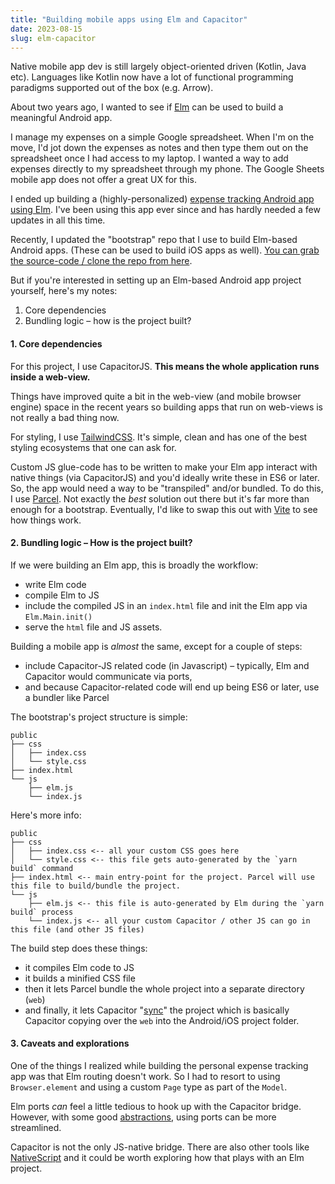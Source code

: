 ```yaml
---
title: "Building mobile apps using Elm and Capacitor"
date: 2023-08-15
slug: elm-capacitor
---
```


Native mobile app dev is still largely object-oriented driven (Kotlin, Java etc). Languages like Kotlin now have a lot of functional programming paradigms supported out of the box (e.g. Arrow).

About two years ago, I wanted to see if [Elm](https://elm-lang.com) can be used to build a meaningful Android app.

I manage my expenses on a simple Google spreadsheet. When I'm on the move, I'd jot down the expenses as notes and then type them out on the spreadsheet once I had access to my laptop. I wanted a way to add expenses directly to my spreadsheet through my phone. The Google Sheets mobile app does not offer a great UX for this.

I ended up building a (highly-personalized) [expense tracking Android app using Elm](https://github.com/chandru89new/xpns). I've been using this app ever since and has hardly needed a few updates in all this time.

Recently, I updated the "bootstrap" repo that I use to build Elm-based Android apps. (These can be used to build iOS apps as well). [You can grab the source-code / clone the repo from here](https://github.com/chandru89new/elm-capacitor-bootstrap).

But if you're interested in setting up an Elm-based Android app project yourself, here's my notes:

1. Core dependencies
2. Bundling logic – how is the project built?

#### 1. Core dependencies

For this project, I use CapacitorJS. **This means the whole application runs inside a web-view.**

Things have improved quite a bit in the web-view (and mobile browser engine) space in the recent years so building apps that run on web-views is not really a bad thing now.

For styling, I use [TailwindCSS](https://tailwindcss.com/). It's simple, clean and has one of the best styling ecosystems that one can ask for.

Custom JS glue-code has to be written to make your Elm app interact with native things (via CapacitorJS) and you'd ideally write these in ES6 or later. So, the app would need a way to be "transpiled" and/or bundled. To do this, I use [Parcel](https://parceljs.org). Not exactly the _best_ solution out there but it's far more than enough for a bootstrap. Eventually, I'd like to swap this out with [Vite](https://vitejs.dev/) to see how things work.

#### 2. Bundling logic – How is the project built?

If we were building an Elm app, this is broadly the workflow:

- write Elm code
- compile Elm to JS
- include the compiled JS in an `index.html` file and init the Elm app via `Elm.Main.init()`
- serve the `html` file and JS assets.

Building a mobile app is _almost_ the same, except for a couple of steps:

- include Capacitor-JS related code (in Javascript) – typically, Elm and Capacitor would communicate via ports,
- and because Capacitor-related code will end up being ES6 or later, use a bundler like Parcel

The bootstrap's project structure is simple:

```
public
├── css
│   ├── index.css
│   └── style.css
├── index.html
└── js
    ├── elm.js
    └── index.js
```

Here's more info:

```
public
├── css
│   ├── index.css <-- all your custom CSS goes here
│   └── style.css <-- this file gets auto-generated by the `yarn build` command
├── index.html <-- main entry-point for the project. Parcel will use this file to build/bundle the project.
└── js
    ├── elm.js <-- this file is auto-generated by Elm during the `yarn build` process
    └── index.js <-- all your custom Capacitor / other JS can go in this file (and other JS files)
```

The build step does these things:

- it compiles Elm code to JS
- it builds a minified CSS file
- then it lets Parcel bundle the whole project into a separate directory (`web`)
- and finally, it lets Capacitor "[sync](https://capacitorjs.com/docs/cli/commands/sync)" the project which is basically Capacitor copying over the `web` into the Android/iOS project folder.

#### 3. Caveats and explorations

One of the things I realized while building the personal expense tracking app was that Elm routing doesn't work. So I had to resort to using `Browser.element` and using a custom `Page` type as part of the `Model`.

Elm ports _can_ feel a little tedious to hook up with the Capacitor bridge. However, with some good [abstractions](https://github.com/chandru89new/harbor), using ports can be more streamlined.

Capacitor is not the only JS-native bridge. There are also other tools like [NativeScript](https://github.com/NativeScript/NativeScript) and it could be worth exploring how that plays with an Elm project.
